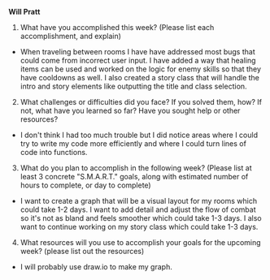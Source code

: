 **Will Pratt**
1. What have you accomplished this week? (Please list each accomplishment, and explain)
* When traveling between rooms I have have addressed most bugs that could come from incorrect user input. I have added a way that healing items can be used and worked on the logic for enemy skills so that they have cooldowns as well. I also created a story class that will handle the intro and story elements like outputting the title and class selection.
2. What challenges or difficulties did you face? If you solved them, how? If not, what have you learned so far? Have you sought help or other resources?
*  I don't think I had too much trouble but I did notice areas where I could try to write my code more efficiently and where I could turn lines of code into functions.
3. What do you plan to accomplish in the following week? (Please list at least 3 concrete "S.M.A.R.T." goals, along with estimated number of hours to complete, or day to complete)
* I want to create a graph that will be a visual layout for my rooms which could take 1-2 days. I want to add detail and adjust the flow of combat so it's not as bland and feels smoother which could take 1-3 days. I also want to continue working on my story class which could take 1-3 days.
4. What resources will you use to accomplish your goals for the upcoming week? (please list out the resources)
* I will probably use draw.io to make my graph. 
